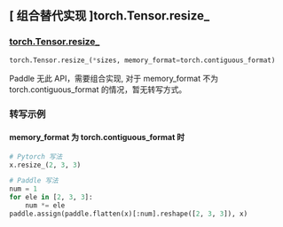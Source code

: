 ## [ 组合替代实现 ]torch.Tensor.resize_

### [torch.Tensor.resize_](https://pytorch.org/docs/stable/generated/torch.Tensor.resize_.html?highlight=resize_#torch.Tensor.resize_)

```python
torch.Tensor.resize_(*sizes, memory_format=torch.contiguous_format)
```
Paddle 无此 API，需要组合实现, 对于 memory_format 不为 torch.contiguous_format 的情况，暂无转写方式。

### 转写示例
#### memory_format 为 torch.contiguous_format 时
```python
# Pytorch 写法
x.resize_(2, 3, 3)

# Paddle 写法
num = 1
for ele in [2, 3, 3]:
    num *= ele
paddle.assign(paddle.flatten(x)[:num].reshape([2, 3, 3]), x)
```
